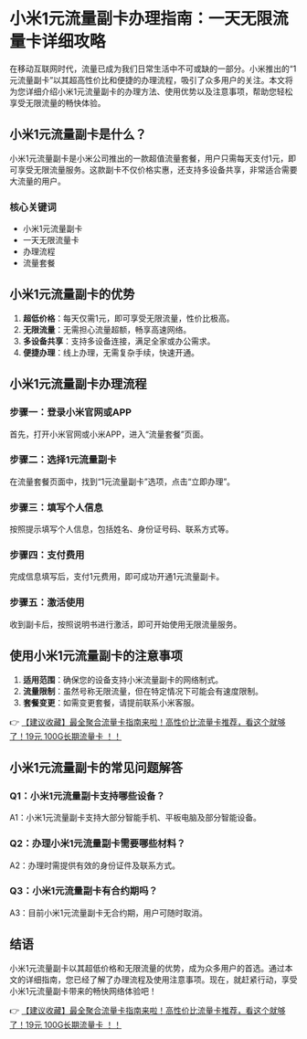# 小米1元流量副卡办理指南：一天无限流量卡详细攻略

在移动互联网时代，流量已成为我们日常生活中不可或缺的一部分。小米推出的“1元流量副卡”以其超高性价比和便捷的办理流程，吸引了众多用户的关注。本文将为您详细介绍小米1元流量副卡的办理方法、使用优势以及注意事项，帮助您轻松享受无限流量的畅快体验。

## 小米1元流量副卡是什么？

小米1元流量副卡是小米公司推出的一款超值流量套餐，用户只需每天支付1元，即可享受无限流量服务。这款副卡不仅价格实惠，还支持多设备共享，非常适合需要大流量的用户。

### 核心关键词
- 小米1元流量副卡
- 一天无限流量卡
- 办理流程
- 流量套餐

## 小米1元流量副卡的优势

1. **超低价格**：每天仅需1元，即可享受无限流量，性价比极高。
2. **无限流量**：无需担心流量超额，畅享高速网络。
3. **多设备共享**：支持多设备连接，满足全家或办公需求。
4. **便捷办理**：线上办理，无需复杂手续，快速开通。

## 小米1元流量副卡办理流程

### 步骤一：登录小米官网或APP
首先，打开小米官网或小米APP，进入“流量套餐”页面。

### 步骤二：选择1元流量副卡
在流量套餐页面中，找到“1元流量副卡”选项，点击“立即办理”。

### 步骤三：填写个人信息
按照提示填写个人信息，包括姓名、身份证号码、联系方式等。

### 步骤四：支付费用
完成信息填写后，支付1元费用，即可成功开通1元流量副卡。

### 步骤五：激活使用
收到副卡后，按照说明书进行激活，即可开始使用无限流量服务。

## 使用小米1元流量副卡的注意事项

1. **适用范围**：确保您的设备支持小米流量副卡的网络制式。
2. **流量限制**：虽然号称无限流量，但在特定情况下可能会有速度限制。
3. **套餐变更**：如需变更套餐，请提前联系小米客服。

👉 [【建议收藏】最全聚合流量卡指南来啦！高性价比流量卡推荐，看这个就够了！19元 100G长期流量卡 ！！](https://bit.ly/Liuliangka)

## 小米1元流量副卡的常见问题解答

### Q1：小米1元流量副卡支持哪些设备？
A1：小米1元流量副卡支持大部分智能手机、平板电脑及部分智能设备。

### Q2：办理小米1元流量副卡需要哪些材料？
A2：办理时需提供有效的身份证件及联系方式。

### Q3：小米1元流量副卡有合约期吗？
A3：目前小米1元流量副卡无合约期，用户可随时取消。

## 结语

小米1元流量副卡以其超低价格和无限流量的优势，成为众多用户的首选。通过本文的详细指南，您已经了解了办理流程及使用注意事项。现在，就赶紧行动，享受小米1元流量副卡带来的畅快网络体验吧！

👉 [【建议收藏】最全聚合流量卡指南来啦！高性价比流量卡推荐，看这个就够了！19元 100G长期流量卡 ！！](https://bit.ly/Liuliangka)